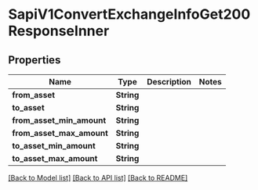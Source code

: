 # SapiV1ConvertExchangeInfoGet200ResponseInner

## Properties

Name | Type | Description | Notes
------------ | ------------- | ------------- | -------------
**from_asset** | **String** |  | 
**to_asset** | **String** |  | 
**from_asset_min_amount** | **String** |  | 
**from_asset_max_amount** | **String** |  | 
**to_asset_min_amount** | **String** |  | 
**to_asset_max_amount** | **String** |  | 

[[Back to Model list]](../README.md#documentation-for-models) [[Back to API list]](../README.md#documentation-for-api-endpoints) [[Back to README]](../README.md)



